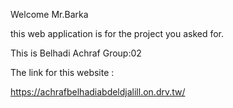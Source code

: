 Welcome Mr.Barka 

this web application is for the project you asked for.

This is Belhadi Achraf Group:02

The link for this website :

https://achrafbelhadiabdeldjalill.on.drv.tw/
